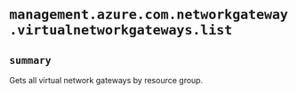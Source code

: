# `management.azure.com.networkgateway.virtualnetworkgateways.list`

## `summary`
Gets all virtual network gateways by resource group.


